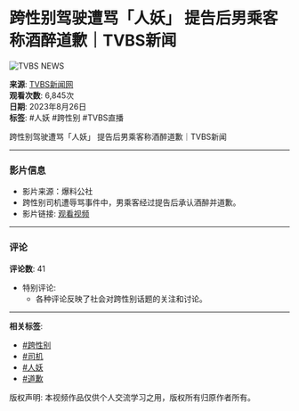 # 跨性别驾驶遭骂「人妖」 提告后男乘客称酒醉道歉｜TVBS新闻

![TVBS NEWS](https://i.ytimg.com/an/5nwNW4KdC0SzrhF9BXEYOQ/featured_channel.jpg?v=5f793b0d)

**来源**: [TVBS新闻网](https://www.youtube.com/@TVBSNEWS01)  
**观看次数**: 6,845次  
**日期**: 2023年8月26日  
**标签**: #人妖 #跨性别 #TVBS直播

跨性别驾驶遭骂「人妖」 提告后男乘客称酒醉道歉｜TVBS新闻

---

### 影片信息
- 影片来源：爆料公社
- 跨性别司机遭辱骂事件中，男乘客经过提告后承认酒醉并道歉。
- 影片链接: [观看视频](https://www.youtube.com/watch?v=NZ4L0cjEu8M)

---

### 评论
**评论数**: 41
- 特别评论: 
  - 各种评论反映了社会对跨性别话题的关注和讨论。

---

**相关标签**:  
- [#跨性别](https://www.youtube.com/hashtag/%E8%B7%A8%E6%80%A7%E5%88%A5)
- [#司机](https://www.youtube.com/hashtag/%E5%8F%B8%E6%A9%9F)
- [#人妖](https://www.youtube.com/hashtag/%E4%BA%BA%E5%A6%96)
- [#道歉](https://www.youtube.com/hashtag/%E9%81%93%E6%AD%89)

版权声明: 本视频作品仅供个人交流学习之用，版权所有归原作者所有。